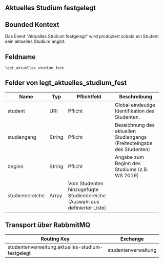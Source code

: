 ## Aktuelles Studium festgelegt

## Bounded Kontext

Das Event "Aktuelles Studium festgelegt" wird produziert sobald ein Student sein aktuelles Studium angibt.

## Feldname

`legt_aktuelles_studium_fest`

## Felder von legt_aktuelles_studium_fest

| Name | Typ | Pflichtfeld | Beschreibung |
|---|---|---|---|
| student | URI | Pflicht | Global eindeutige Identifikation des Studenten. |
| studiengang | String | Pflicht | Bezeichnung des aktuellen Studiengangs (Freitexteingabe des Studenten) |
| beginn | String | Pflicht | Angabe zum Beginn des Studiums (z.B. WS 2019) |
| studienbereiche | Array | Vom Studenten hinzugefügte Studienbereiche (Auswahl aus definierter Liste) |


## Transport über RabbmitMQ

| Routing Key | Exchange |
|---|---|
| studentenverwaltung.aktuelles-studium-festgelegt | studentenverwaltung |
